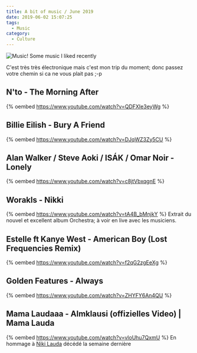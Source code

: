 ```yaml
---
title: A bit of music / June 2019
date: 2019-06-02 15:07:25
tags:
  - Music
category:
  - Culture
---
```

![Music!][gmusic]
Some music I liked recently 

<!-- more --> 

C'est très très électronique mais c'est mon trip du moment; donc passez votre chemin si ca ne vous plait pas ;-p

## N'to - The Morning After 
{% oembed https://www.youtube.com/watch?v=QDFXIe3eyWg %}

## Billie Eilish - Bury A Friend 
{% oembed https://www.youtube.com/watch?v=DJqWZ3Zy5CU %}

## Alan Walker / Steve Aoki / ISÁK / Omar Noir - Lonely 
{% oembed https://www.youtube.com/watch?v=c8jtVbxqgnE %}

## Worakls - Nikki
{% oembed https://www.youtube.com/watch?v=tA4B_bMnjkY %}
Extrait du nouvel et excellent album Orchestra; à voir en live avec les musiciens. 

## Estelle ft Kanye West - American Boy (Lost Frequencies Remix)
{% oembed https://www.youtube.com/watch?v=f2qG2zgEeXg %}

## Golden Features - Always
{% oembed https://www.youtube.com/watch?v=ZHYFY6An4QU %}

## Mama Laudaaa - Almklausi (offizielles Video) | Mama Lauda
{% oembed https://www.youtube.com/watch?v=vloUhu7QxmU %}
En hommage à [Niki Lauda][1] décédé la semaine dernière 


[gmusic]: https://i.imgur.com/LOK1J7p.jpg
[1]: https://en.wikipedia.org/wiki/Niki_Lauda
